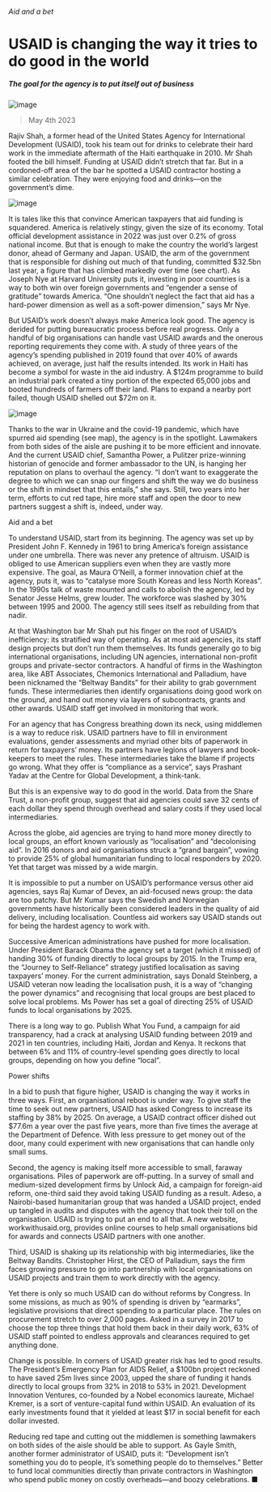 ###### Aid and a bet
# USAID is changing the way it tries to do good in the world 
##### The goal for the agency is to put itself out of business 
![image](images/20230506_USP502.jpg) 
> May 4th 2023 
Rajiv Shah, a former head of the United States Agency for International Development (USAID), took his team out for drinks to celebrate their hard work in the immediate aftermath of the Haiti earthquake in 2010. Mr Shah footed the bill himself. Funding at USAID didn’t stretch that far. But in a cordoned-off area of the bar he spotted a USAID contractor hosting a similar celebration. They were enjoying food and drinks—on the government’s dime.
![image](images/20230506_USC893.png) 

It is tales like this that convince American taxpayers that aid funding is squandered. America is relatively stingy, given the size of its economy. Total official development assistance in 2022 was just over 0.2% of gross national income. But that is enough to make the country the world’s largest donor, ahead of Germany and Japan. USAID, the arm of the government that is responsible for dishing out much of that funding, committed $32.5bn last year, a figure that has climbed markedly over time (see chart). As Joseph Nye at Harvard University puts it, investing in poor countries is a way to both win over foreign governments and “engender a sense of gratitude” towards America. “One shouldn’t neglect the fact that aid has a hard-power dimension as well as a soft-power dimension,” says Mr Nye.
But USAID’s work doesn’t always make America look good. The agency is derided for putting bureaucratic process before real progress. Only a handful of big organisations can handle vast USAID awards and the onerous reporting requirements they come with. A study of three years of the agency’s spending published in 2019 found that over 40% of awards achieved, on average, just half the results intended. Its work in Haiti has become a symbol for waste in the aid industry. A $124m programme to build an industrial park created a tiny portion of the expected 65,000 jobs and booted hundreds of farmers off their land. Plans to expand a nearby port failed, though USAID shelled out $72m on it. 
![image](images/20230506_USM914.png) 

Thanks to the war in Ukraine and the covid-19 pandemic, which have spurred aid spending (see map), the agency is in the spotlight. Lawmakers from both sides of the aisle are pushing it to be more efficient and innovate. And the current USAID chief, Samantha Power, a Pulitzer prize-winning historian of genocide and former ambassador to the UN, is hanging her reputation on plans to overhaul the agency. “I don’t want to exaggerate the degree to which we can snap our fingers and shift the way we do business or the shift in mindset that this entails,” she says. Still, two years into her term, efforts to cut red tape, hire more staff and open the door to new partners suggest a shift is, indeed, under way.
Aid and a bet
To understand USAID, start from its beginning. The agency was set up by President John F. Kennedy in 1961 to bring America’s foreign assistance under one umbrella. There was never any pretence of altruism. USAID is obliged to use American suppliers even when they are vastly more expensive. The goal, as Maura O’Neill, a former innovation chief at the agency, puts it, was to “catalyse more South Koreas and less North Koreas”. In the 1990s talk of waste mounted and calls to abolish the agency, led by Senator Jesse Helms, grew louder. The workforce was slashed by 30% between 1995 and 2000. The agency still sees itself as rebuilding from that nadir.
At that Washington bar Mr Shah put his finger on the root of USAID’s inefficiency: its stratified way of operating. As at most aid agencies, its staff design projects but don’t run them themselves. Its funds generally go to big international organisations, including UN agencies, international non-profit groups and private-sector contractors. A handful of firms in the Washington area, like ABT Associates, Chemonics International and Palladium, have been nicknamed the “Beltway Bandits” for their ability to grab government funds. These intermediaries then identify organisations doing good work on the ground, and hand out money via layers of subcontracts, grants and other awards. USAID staff get involved in monitoring that work.
For an agency that has Congress breathing down its neck, using middlemen is a way to reduce risk. USAID partners have to fill in environment evaluations, gender assessments and myriad other bits of paperwork in return for taxpayers’ money. Its partners have legions of lawyers and book-keepers to meet the rules. These intermediaries take the blame if projects go wrong. What they offer is “compliance as a service”, says Prashant Yadav at the Centre for Global Development, a think-tank. 
But this is an expensive way to do good in the world. Data from the Share Trust, a non-profit group, suggest that aid agencies could save 32 cents of each dollar they spend through overhead and salary costs if they used local intermediaries. 
Across the globe, aid agencies are trying to hand more money directly to local groups, an effort known variously as “localisation” and “decolonising aid”. In 2016 donors and aid organisations struck a “grand bargain”, vowing to provide 25% of global humanitarian funding to local responders by 2020. Yet that target was missed by a wide margin. 
It is impossible to put a number on USAID’s performance versus other aid agencies, says Raj Kumar of Devex, an aid-focused news group: the data are too patchy. But Mr Kumar says the Swedish and Norwegian governments have historically been considered leaders in the quality of aid delivery, including localisation. Countless aid workers say USAID stands out for being the hardest agency to work with.
Successive American administrations have pushed for more localisation. Under President Barack Obama the agency set a target (which it missed) of handing 30% of funding directly to local groups by 2015. In the Trump era, the “Journey to Self-Reliance” strategy justified localisation as saving taxpayers’ money. For the current administration, says Donald Steinberg, a USAID veteran now leading the localisation push, it is a way of “changing the power dynamics” and recognising that local groups are best placed to solve local problems. Ms Power has set a goal of directing 25% of USAID funds to local organisations by 2025.
There is a long way to go. Publish What You Fund, a campaign for aid transparency, had a crack at analysing USAID funding between 2019 and 2021 in ten countries, including Haiti, Jordan and Kenya. It reckons that between 6% and 11% of country-level spending goes directly to local groups, depending on how you define “local”. 
Power shifts
In a bid to push that figure higher, USAID is changing the way it works in three ways. First, an organisational reboot is under way. To give staff the time to seek out new partners, USAID has asked Congress to increase its staffing by 38% by 2025. On average, a USAID contract officer dished out $77.6m a year over the past five years, more than five times the average at the Department of Defence. With less pressure to get money out of the door, many could experiment with new organisations that can handle only small sums. 
Second, the agency is making itself more accessible to small, faraway organisations. Piles of paperwork are off-putting. In a survey of small and medium-sized development firms by Unlock Aid, a campaign for foreign-aid reform, one-third said they avoid taking USAID funding as a result. Adeso, a Nairobi-based humanitarian group that was handed a USAID project, ended up tangled in audits and disputes with the agency that took their toll on the organisation. USAID is trying to put an end to all that. A new website, workwithusaid.org, provides online courses to help small organisations bid for awards and connects USAID partners with one another. 
Third, USAID is shaking up its relationship with big intermediaries, like the Beltway Bandits. Christopher Hirst, the CEO of Palladium, says the firm faces growing pressure to go into partnership with local organisations on USAID projects and train them to work directly with the agency. 
Yet there is only so much USAID can do without reforms by Congress. In some missions, as much as 90% of spending is driven by “earmarks”, legislative provisions that direct spending to a particular place. The rules on procurement stretch to over 2,000 pages. Asked in a survey in 2017 to choose the top three things that hold them back in their daily work, 63% of USAID staff pointed to endless approvals and clearances required to get anything done. 
Change is possible. In corners of USAID greater risk has led to good results. The President’s Emergency Plan for AIDS Relief, a $100bn project reckoned to have saved 25m lives since 2003, upped the share of funding it hands directly to local groups from 32% in 2018 to 53% in 2021. Development Innovation Ventures, co-founded by a Nobel economics laureate, Michael Kremer, is a sort of venture-capital fund within USAID. An evaluation of its early investments found that it yielded at least $17 in social benefit for each dollar invested.
Reducing red tape and cutting out the middlemen is something lawmakers on both sides of the aisle should be able to support. As Gayle Smith, another former administrator of USAID, puts it: “Development isn’t something you do to people, it’s something people do to themselves.” Better to fund local communities directly than private contractors in Washington who spend public money on costly overheads—and boozy celebrations. ■

